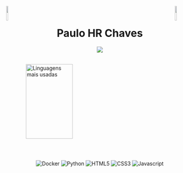 <!-- 
Curtiu né ?!
-->
<img align="left" src="https://blueprinteventsja.com/wp-content/uploads/2019/11/gif-bounce-arrow-2.gif" width="10%" style="display:inline;"><img align="right" src="https://blueprinteventsja.com/wp-content/uploads/2019/11/gif-bounce-arrow-2.gif" width="10%" style="display:inline;">
<br>
<p align="center">
    <h1 align="center">Paulo HR Chaves</h1>
</p>
<p align="center">
    <img src="https://readme-typing-svg.herokuapp.com/?lines=Olá;Bem-vindo+ao+meu+perfil!;XD+Chaves!&font=Fira%20Code&color=%ffffff&center=true&width=300&height=70">
</p>
<br>
<div style="display: inline_block">
    <img width="50%" height="200px" src="https://github-readme-stats.vercel.app/api/top-langs/?username=XDChaves&hide_border=true&title_color=FFFFFF&text_color=B0C4DE&bg_color=000000" alt="Linguagens mais usadas"/>
</div>
<br>
<h1></h1>
<div style="display: inline_block" align="center">
    <img align="center" alt="Docker" src="https://img.shields.io/badge/Docker-2CA5E0?style=for-the-badge&logo=docker&logoColor=white">
    <img align="center" alt="Python" src="https://img.shields.io/badge/Python-0a516d?style=for-the-badge&logo=python&logoColor=white">
    <img align="center" alt="HTML5" src="https://img.shields.io/badge/HTML5-E34F26?style=for-the-badge&logo=html5&logoColor=white">
    <img align="center" alt="CSS3" src="https://img.shields.io/badge/CSS3-1572B6?style=for-the-badge&logo=css&logoColor=white">
    <img align="center"  alt="Javascript" src="https://img.shields.io/badge/-JavaScript-333333?style=for-the-badge&logo=javascript&logoColor=white">
</div><br/>
